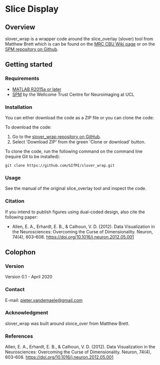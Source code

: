 # Slice Display

## Overview
slover_wrap is a wrapper code around the slice_overlay (slover) tool from Matthew Brett which is can be found on the [MRC CBU Wiki page](https://imaging.mrc-cbu.cam.ac.uk/imaging/DisplaySlices) or on the [SPM repository on Github](https://github.com/spm/spm12/tree/master/%40slover).

## Getting started

### Requirements

* [MATLAB R2015a or later](http://www.mathworks.com)
* [SPM](http://www.fil.ion.ucl.ac.uk/spm/) by the Wellcome Trust Centre for Neuroimaging at UCL

### Installation

You can either download the code as a ZIP file or you can clone the code:

To download the code:
1. Go to the [slover_wrap repository on GitHub](https://github.com/GIfMI/slover_wrap).
2. Select 'Download ZIP' from the green 'Clone or download' button.

To clone the code, run the following command on the command line (require Git to be installed):

```
git clone https://github.com/GIfMI/slover_wrap.git
```

### Usage

See the manual of the original slice_overlay tool and inspect the code.

### Citation
If you intend to publish figures using dual-coded design, also cite the following paper:

- Allen, E. A., Erhardt, E. B., & Calhoun, V. D. (2012). Data Visualization in the Neurosciences: Overcoming the Curse of Dimensionality. Neuron, 74(4), 603–608. https://doi.org/10.1016/j.neuron.2012.05.001

## Colophon

### Version

Version 0.1 - April 2020

### Contact

E-mail: pieter.vandemaele@gmail.com

### Acknowledgment
slover_wrap was built around sloice_over from Matthew Brett.


### References

Allen, E. A., Erhardt, E. B., & Calhoun, V. D. (2012). Data Visualization in the Neurosciences: Overcoming the Curse of Dimensionality. Neuron, 74(4), 603–608. https://doi.org/10.1016/j.neuron.2012.05.001
